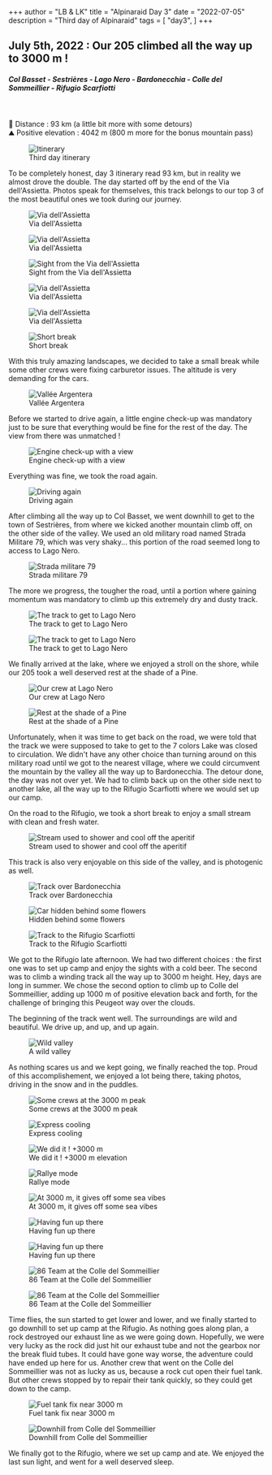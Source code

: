 +++
author = "LB & LK"
title = "Alpinaraid Day 3"
date = "2022-07-05"
description = "Third day of Alpinaraid"
tags = [
    "day3",
]
+++

## July 5th, 2022 : Our 205 climbed all the way up to 3000 m !
##### Col Basset -  Sestrières - Lago Nero - Bardonecchia - Colle del Sommeillier - Rifugio Scarfiotti
<br />

📏 Distance : 93 km (a little bit more with some detours)<br />
⛰️ Positive elevation : 4042 m (800 m more for the bonus mountain pass)

<figure>
    <img loading="lazy" class="image-article" src="/images/day3/map3.jpg" alt="Itinerary">
    <figcaption class="figure-caption">Third day itinerary</figcaption>
</figure>

To be completely honest, day 3 itinerary read 93 km, but in reality we almost drove the double. The day started off by the end of the Via dell'Assietta. Photos speak for themselves, this track belongs to our top 3 of the most beautiful ones we took during our journey.

<figure>
    <img loading="lazy" class="image-article" src="/images/day3/IMG_0254.jpg" alt="Via dell'Assietta">
    <figcaption class="figure-caption">Via dell'Assietta</figcaption>
</figure>
<figure>
    <img loading="lazy" class="image-article" src="/images/day3/IMG_0274.jpg" alt="Via dell'Assietta">
    <figcaption class="figure-caption">Via dell'Assietta</figcaption>
</figure>
<figure>
    <img loading="lazy" class="image-article" src="/images/day3/IMG_20220704_133336.jpg" alt="Sight from the Via dell'Assietta">
    <figcaption class="figure-caption">Sight from the Via dell'Assietta</figcaption>
</figure>
<figure>
    <img loading="lazy" class="image-article" src="/images/day3/IMG_20220704_165616.jpg" alt="Via dell'Assietta">
    <figcaption class="figure-caption">Via dell'Assietta</figcaption>
</figure>
<figure>
    <img loading="lazy" class="image-article" src="/images/day3/IMG_20220704_170105.jpg" alt="Via dell'Assietta">
    <figcaption class="figure-caption">Via dell'Assietta</figcaption>
</figure>
<figure>
    <img loading="lazy" class="image-article" src="/images/day3/J3_(1).jpg" alt="Short break">
    <figcaption class="figure-caption">Short break</figcaption>
</figure>

With this truly amazing landscapes, we decided to take a small break while some other crews were fixing carburetor issues. The altitude is very demanding for the cars.

<figure>
    <img loading="lazy" class="image-article" src="/images/day3/J3_(8).jpg" alt="Vallée Argentera">
    <figcaption class="figure-caption">Vallée Argentera</figcaption>
</figure>

Before we started to drive again, a little engine check-up was mandatory just to be sure that everything would be fine for the rest of the day. The view from there was unmatched !

<figure>
    <img loading="lazy" class="image-article" src="/images/day3/J3_(9).jpg" alt="Engine check-up with a view">
    <figcaption class="figure-caption">Engine check-up with a view</figcaption>
</figure>

Everything was fine, we took the road again.

<figure>
    <img loading="lazy" class="image-article" src="/images/day3/J3_(10).jpg" alt="Driving again">
    <figcaption class="figure-caption">Driving again</figcaption>
</figure>

After climbing all the way up to Col Basset, we went downhill to get to the town of Sestrières, from where we kicked another mountain climb off, on the other side of the valley. We used an old military road named Strada Militare 79, which was very shaky... this portion of the road seemed long to access to Lago Nero.

<figure>
    <img loading="lazy" class="image-article" src="/images/day3/IMG_20220705_115829.jpg" alt="Strada militare 79">
    <figcaption class="figure-caption">Strada militare 79</figcaption>
</figure>

The more we progress, the tougher the road, until a portion where gaining momentum was mandatory to climb up this extremely dry and dusty track.

<figure>
    <img loading="lazy" class="image-article" src="/images/day3/J3_(11).jpg" alt="The track to get to Lago Nero">
    <figcaption class="figure-caption">The track to get to Lago Nero</figcaption>
</figure>
<figure>
    <img loading="lazy" class="image-article" src="/images/day3/J3_(12).jpg" alt="The track to get to Lago Nero">
    <figcaption class="figure-caption">The track to get to Lago Nero</figcaption>
</figure>

We finally arrived at the lake, where we enjoyed a stroll on the shore, while our 205 took a well deserved rest at the shade of a Pine.

<figure>
    <img loading="lazy" class="image-article" src="/images/day3/IMG_0287.jpg" alt="Our crew at Lago Nero">
    <figcaption class="figure-caption">Our crew at Lago Nero</figcaption>
</figure>
<figure>
    <img loading="lazy" class="image-article" src="/images/day3/IMG_0295.jpg" alt="Rest at the shade of a Pine">
    <figcaption class="figure-caption">Rest at the shade of a Pine</figcaption>
</figure>

Unfortunately, when it was time to get back on the road, we were told that the track we were supposed to take to get to the 7 colors Lake was closed to circulation. We didn't have any other choice than turning around on this military road until we got to the nearest village, where we could circumvent the mountain by the valley all the way up to Bardonecchia. The detour done, the day was not over yet. We had to climb back up on the other side next to another lake, all the way up to the Rifugio Scarfiotti where we would set up our camp.

On the road to the Rifugio, we took a short break to enjoy a small stream with clean and fresh water.

<figure>
    <img loading="lazy" class="image-article" src="/images/day3/IMG_0309.jpg" alt="Stream used to shower and cool off the aperitif">
    <figcaption class="figure-caption">Stream used to shower and cool off the aperitif</figcaption>
</figure>

This track is also very enjoyable on this side of the valley, and is photogenic as well.

<figure>
    <img loading="lazy" class="image-article" src="/images/day3/IMG_0313.jpg" alt="Track over Bardonecchia">
    <figcaption class="figure-caption">Track over Bardonecchia</figcaption>
</figure>
<figure>
    <img loading="lazy" class="image-article" src="/images/day3/IMG_0322.jpg" alt="Car hidden behind some flowers">
    <figcaption class="figure-caption">Hidden behind some flowers</figcaption>
</figure>
<figure>
    <img loading="lazy" class="image-article" src="/images/day3/IMG_0328.jpg" alt="Track to the Rifugio Scarfiotti">
    <figcaption class="figure-caption">Track to the Rifugio Scarfiotti</figcaption>
</figure>

We got to the Rifugio late afternoon. We had two different choices : the first one was to set up camp and enjoy the sights with a cold beer.
The second was to climb a winding track all the way up to 3000 m height. Hey, days are long in summer. We chose the second option to climb up to Colle del Sommeillier, adding up 1000 m of positive elevation back and forth, for the challenge of bringing this Peugeot way over the clouds.

The beginning of the track went well. The surroundings are wild and beautiful. We drive up, and up, and up again.

<figure>
    <img loading="lazy" class="image-article" src="/images/day3/IMG_0393.jpg" alt="Wild valley">
    <figcaption class="figure-caption">A wild valley</figcaption>
</figure>

As nothing scares us and we kept going, we finally reached the top. Proud of this accomplishement, we enjoyed a lot being there, taking photos, driving in the snow and in the puddles.

<figure>
    <img loading="lazy" class="image-article" src="/images/day3/IMG_0343.jpg" alt="Some crews at the 3000 m peak">
    <figcaption class="figure-caption">Some crews at the 3000 m peak</figcaption>
</figure>
<figure>
    <img loading="lazy" class="image-article" src="/images/day3/IMG_0345.jpg" alt="Express cooling">
    <figcaption class="figure-caption">Express cooling</figcaption>
</figure>
<figure>
    <img loading="lazy" class="image-article" src="/images/day3/IMG_0371.PNG" alt="We did it ! +3000 m">
    <figcaption class="figure-caption">We did it ! +3000 m elevation</figcaption>
</figure>
<figure>
    <img loading="lazy" class="image-article" src="/images/day3/J3_(2).jpg" alt="Rallye mode">
    <figcaption class="figure-caption">Rallye mode</figcaption>
</figure>
<figure>
    <img loading="lazy" class="image-article" src="/images/day3/IMG_20220705_175941.jpg" alt="At 3000 m, it gives off some sea vibes">
    <figcaption class="figure-caption">At 3000 m, it gives off some sea vibes</figcaption>
</figure>
<figure>
    <img loading="lazy" class="image-article" src="/images/day3/J3_(4).jpg" alt="Having fun up there">
    <figcaption class="figure-caption">Having fun up there</figcaption>
</figure>
<figure>
    <img loading="lazy" class="image-article" src="/images/day3/J3_(5).jpg" alt="Having fun up there">
    <figcaption class="figure-caption">Having fun up there</figcaption>
</figure>
<figure>
    <img loading="lazy" class="image-article" src="/images/day3/J3_(6).jpg" alt="86 Team at the Colle del Sommeillier">
    <figcaption class="figure-caption">86 Team at the Colle del Sommeillier</figcaption>
</figure>
<figure>
    <img loading="lazy" class="image-article" src="/images/day3/J3_(7).jpg" alt="86 Team at the Colle del Sommeillier">
    <figcaption class="figure-caption">86 Team at the Colle del Sommeillier</figcaption>
</figure>

Time flies, the sun started to get lower and lower, and we finally started to go downhill to set up camp at the Rifugio. As nothing goes along plan, a rock destroyed our exhaust line as we were going down. Hopefully, we were very lucky as the rock did just hit our exhaust tube and not the gearbox nor the break fluid tubes. It could have gone way worse, the adventure could have ended up here for us. Another crew that went on the Colle del Sommeillier was not as lucky as us, because a rock cut open their fuel tank. But other crews stopped by to repair their tank quickly, so they could get down to the camp.

<figure>
    <img loading="lazy" class="image-article" src="/images/day3/IMG_0380.jpg" alt="Fuel tank fix near 3000 m">
    <figcaption class="figure-caption">Fuel tank fix near 3000 m</figcaption>
</figure>
<figure>
    <img loading="lazy" class="image-article" src="/images/day3/J3_(13).jpg" alt="Downhill from Colle del Sommeillier">
    <figcaption class="figure-caption">Downhill from Colle del Sommeillier</figcaption>
</figure>

We finally got to the Rifugio, where we set up camp and ate. We enjoyed the last sun light, and went for a well deserved sleep.